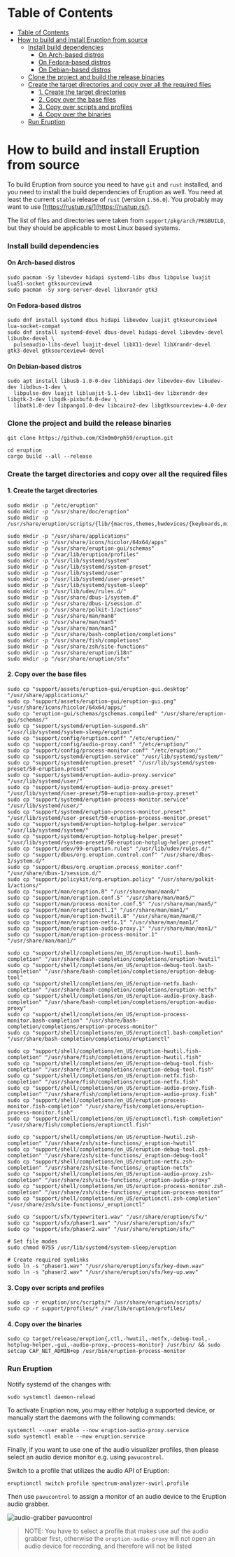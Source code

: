 # Table of Contents

- [Table of Contents](#table-of-contents)
- [How to build and install Eruption from source](#how-to-build-and-install-eruption-from-source)
    - [Install build dependencies](#install-build-dependencies)
      - [On Arch-based distros](#on-arch-based-distros)
      - [On Fedora-based distros](#on-fedora-based-distros)
      - [On Debian-based distros](#on-debian-based-distros)
    - [Clone the project and build the release binaries](#clone-the-project-and-build-the-release-binaries)
    - [Create the target directories and copy over all the required files](#create-the-target-directories-and-copy-over-all-the-required-files)
      - [1. Create the target directories](#1-create-the-target-directories)
      - [2. Copy over the base files](#2-copy-over-the-base-files)
      - [3. Copy over scripts and profiles](#3-copy-over-scripts-and-profiles)
      - [4. Copy over the binaries](#4-copy-over-the-binaries)
    - [Run Eruption](#run-eruption)

# How to build and install Eruption from source

To build Eruption from source you need to have `git` and `rust` installed, and you need to install the build
dependencies of Eruption as well. You need at least the current `stable` release of `rust` (version `1.56.0`).
You probably may want to use [https://rustup.rs/](https://rustup.rs/).

The list of files and directories were taken from `support/pkg/arch/PKGBUILD`, but they should be applicable to most
Linux based systems.

### Install build dependencies

#### On Arch-based distros

```shell
sudo pacman -Sy libevdev hidapi systemd-libs dbus libpulse luajit lua51-socket gtksourceview4
sudo pacman -Sy xorg-server-devel libxrandr gtk3
```

#### On Fedora-based distros

```shell
sudo dnf install systemd dbus hidapi libevdev luajit gtksourceview4 lua-socket-compat
sudo dnf install systemd-devel dbus-devel hidapi-devel libevdev-devel libusbx-devel \
  pulseaudio-libs-devel luajit-devel libX11-devel libXrandr-devel gtk3-devel gtksourceview4-devel
```

#### On Debian-based distros

```shell
sudo apt install libusb-1.0-0-dev libhidapi-dev libevdev-dev libudev-dev libdbus-1-dev \
  libpulse-dev luajit libluajit-5.1-dev libx11-dev libxrandr-dev libgtk-3-dev libgdk-pixbuf4.0-dev \
  libatk1.0-dev libpango1.0-dev libcairo2-dev libgtksourceview-4.0-dev
```

### Clone the project and build the release binaries

```shell
git clone https://github.com/X3n0m0rph59/eruption.git

cd eruption
cargo build --all --release
```

### Create the target directories and copy over all the required files

#### 1. Create the target directories

```shell
sudo mkdir -p "/etc/eruption"
sudo mkdir -p "/usr/share/doc/eruption"
sudo mkdir -p /usr/share/eruption/scripts/{lib/{macros,themes,hwdevices/{keyboards,mice}},examples}

sudo mkdir -p "/usr/share/applications"
sudo mkdir -p "/usr/share/icons/hicolor/64x64/apps"
sudo mkdir -p "/usr/share/eruption-gui/schemas"
sudo mkdir -p "/var/lib/eruption/profiles"
sudo mkdir -p "/usr/lib/systemd/system"
sudo mkdir -p "/usr/lib/systemd/system-preset"
sudo mkdir -p "/usr/lib/systemd/user"
sudo mkdir -p "/usr/lib/systemd/user-preset"
sudo mkdir -p "/usr/lib/systemd/system-sleep"
sudo mkdir -p "/usr/lib/udev/rules.d/"
sudo mkdir -p "/usr/share/dbus-1/system.d"
sudo mkdir -p "/usr/share/dbus-1/session.d"
sudo mkdir -p "/usr/share/polkit-1/actions"
sudo mkdir -p "/usr/share/man/man8"
sudo mkdir -p "/usr/share/man/man5"
sudo mkdir -p "/usr/share/man/man1"
sudo mkdir -p "/usr/share/bash-completion/completions"
sudo mkdir -p "/usr/share/fish/completions"
sudo mkdir -p "/usr/share/zsh/site-functions"
sudo mkdir -p "/usr/share/eruption/i18n"
sudo mkdir -p "/usr/share/eruption/sfx"
```

#### 2. Copy over the base files

```shell
sudo cp "support/assets/eruption-gui/eruption-gui.desktop" "/usr/share/applications/"
sudo cp "support/assets/eruption-gui/eruption-gui.png" "/usr/share/icons/hicolor/64x64/apps/"
sudo cp "eruption-gui/schemas/gschemas.compiled" "/usr/share/eruption-gui/schemas/"
sudo cp "support/systemd/eruption-suspend.sh" "/usr/lib/systemd/system-sleep/eruption"
sudo cp "support/config/eruption.conf" "/etc/eruption/"
sudo cp "support/config/audio-proxy.conf" "/etc/eruption/"
sudo cp "support/config/process-monitor.conf" "/etc/eruption/"
sudo cp "support/systemd/eruption.service" "/usr/lib/systemd/system/"
sudo cp "support/systemd/eruption.preset" "/usr/lib/systemd/system-preset/50-eruption.preset"
sudo cp "support/systemd/eruption-audio-proxy.service" "/usr/lib/systemd/user/"
sudo cp "support/systemd/eruption-audio-proxy.preset" "/usr/lib/systemd/user-preset/50-eruption-audio-proxy.preset"
sudo cp "support/systemd/eruption-process-monitor.service" "/usr/lib/systemd/user/"
sudo cp "support/systemd/eruption-process-monitor.preset" "/usr/lib/systemd/user-preset/50-eruption-process-monitor.preset"
sudo cp "support/systemd/eruption-hotplug-helper.service" "/usr/lib/systemd/system/"
sudo cp "support/systemd/eruption-hotplug-helper.preset" "/usr/lib/systemd/system-preset/50-eruption-hotplug-helper.preset"
sudo cp "support/udev/99-eruption.rules" "/usr/lib/udev/rules.d/"
sudo cp "support/dbus/org.eruption.control.conf" "/usr/share/dbus-1/system.d/"
sudo cp "support/dbus/org.eruption.process_monitor.conf" "/usr/share/dbus-1/session.d/"
sudo cp "support/policykit/org.eruption.policy" "/usr/share/polkit-1/actions/"
sudo cp "support/man/eruption.8" "/usr/share/man/man8/"
sudo cp "support/man/eruption.conf.5" "/usr/share/man/man5/"
sudo cp "support/man/process-monitor.conf.5" "/usr/share/man/man5/"
sudo cp "support/man/eruptionctl.1" "/usr/share/man/man1/"
sudo cp "support/man/eruption-hwutil.8" "/usr/share/man/man8/"
sudo cp "support/man/eruption-netfx.1" "/usr/share/man/man1/"
sudo cp "support/man/eruption-audio-proxy.1" "/usr/share/man/man1/"
sudo cp "support/man/eruption-process-monitor.1" "/usr/share/man/man1/"

sudo cp "support/shell/completions/en_US/eruption-hwutil.bash-completion" "/usr/share/bash-completion/completions/eruption-hwutil"
sudo cp "support/shell/completions/en_US/eruption-debug-tool.bash-completion" "/usr/share/bash-completion/completions/eruption-debug-tool"
sudo cp "support/shell/completions/en_US/eruption-netfx.bash-completion" "/usr/share/bash-completion/completions/eruption-netfx"
sudo cp "support/shell/completions/en_US/eruption-audio-proxy.bash-completion" "/usr/share/bash-completion/completions/eruption-audio-proxy"
sudo cp "support/shell/completions/en_US/eruption-process-monitor.bash-completion" "/usr/share/bash-completion/completions/eruption-process-monitor"
sudo cp "support/shell/completions/en_US/eruptionctl.bash-completion" "/usr/share/bash-completion/completions/eruptionctl"

sudo cp "support/shell/completions/en_US/eruption-hwutil.fish-completion" "/usr/share/fish/completions/eruption-hwutil.fish"
sudo cp "support/shell/completions/en_US/eruption-debug-tool.fish-completion" "/usr/share/fish/completions/eruption-debug-tool.fish"
sudo cp "support/shell/completions/en_US/eruption-netfx.fish-completion" "/usr/share/fish/completions/eruption-netfx.fish"
sudo cp "support/shell/completions/en_US/eruption-audio-proxy.fish-completion" "/usr/share/fish/completions/eruption-audio-proxy.fish"
sudo cp "support/shell/completions/en_US/eruption-process-monitor.fish-completion" "/usr/share/fish/completions/eruption-process-monitor.fish"
sudo cp "support/shell/completions/en_US/eruptionctl.fish-completion" "/usr/share/fish/completions/eruptionctl.fish"

sudo cp "support/shell/completions/en_US/eruption-hwutil.zsh-completion" "/usr/share/zsh/site-functions/_eruption-hwutil"
sudo cp "support/shell/completions/en_US/eruption-debug-tool.zsh-completion" "/usr/share/zsh/site-functions/_eruption-debug-tool"
sudo cp "support/shell/completions/en_US/eruption-netfx.zsh-completion" "/usr/share/zsh/site-functions/_eruption-netfx"
sudo cp "support/shell/completions/en_US/eruption-audio-proxy.zsh-completion" "/usr/share/zsh/site-functions/_eruption-audio-proxy"
sudo cp "support/shell/completions/en_US/eruption-process-monitor.zsh-completion" "/usr/share/zsh/site-functions/_eruption-process-monitor"
sudo cp "support/shell/completions/en_US/eruptionctl.zsh-completion" "/usr/share/zsh/site-functions/_eruptionctl"

sudo cp "support/sfx/typewriter1.wav" "/usr/share/eruption/sfx/"
sudo cp "support/sfx/phaser1.wav" "/usr/share/eruption/sfx/"
sudo cp "support/sfx/phaser2.wav" "/usr/share/eruption/sfx/"

# Set file modes
sudo chmod 0755 /usr/lib/systemd/system-sleep/eruption

# Create required symlinks
sudo ln -s "phaser1.wav" "/usr/share/eruption/sfx/key-down.wav"
sudo ln -s "phaser2.wav" "/usr/share/eruption/sfx/key-up.wav"
```

#### 3. Copy over scripts and profiles

```shell
sudo cp -r eruption/src/scripts/* /usr/share/eruption/scripts/
sudo cp -r support/profiles/* /var/lib/eruption/profiles/
```

#### 4. Copy over the binaries

```shell
sudo cp target/release/eruption{,ctl,-hwutil,-netfx,-debug-tool,-hotplug-helper,-gui,-audio-proxy,-process-monitor} /usr/bin/ && sudo setcap CAP_NET_ADMIN+ep /usr/bin/eruption-process-monitor
```

### Run Eruption

Notify systemd of the changes with:

```shell
sudo systemctl daemon-reload
```

To activate Eruption now, you may either hotplug a supported device, or manually start the daemons with the following
commands:

```shell
systemctl --user enable --now eruption-audio-proxy.service
sudo systemctl enable --now eruption.service
```

Finally, if you want to use one of the audio visualizer profiles, then please select an audio device monitor e.g.
using `pavucontrol`.

Switch to a profile that utilizes the audio API of Eruption:
```shell
eruptionctl switch profile spectrum-analyzer-swirl.profile
```

Then use `pavucontrol` to assign a monitor of an audio device to the Eruption audio grabber.

![audio-grabber pavucontrol](assets/screenshot-audio-grabber-pavucontrol.png)
> NOTE: You have to select a profile that makes use auf the audio grabber first, otherwise the
> `eruption-audio-proxy` will not open an audio device for recording, and therefore will not be listed

